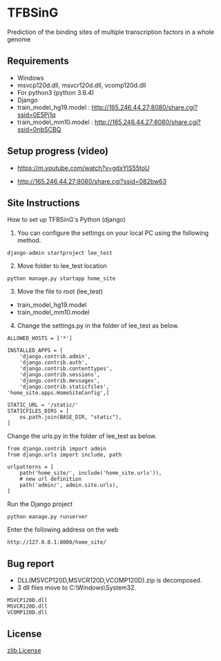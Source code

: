 # TFBSinG
Prediction of the binding sites of multiple transcription factors in a whole genome


## Requirements
* Windows
* msvcp120d.dll, msvcr120d.dll, vcomp120d.dll
* For python3 (python 3.6.4)
* Django
* train_model_hg19.model : http://165.246.44.27:8080/share.cgi?ssid=0E5Pj1q
* train_model_mm10.model : http://165.246.44.27:8080/share.cgi?ssid=0nbSCBQ

##  Setup progress (video)
* https://m.youtube.com/watch?v=gdxYlS55toU

* http://165.246.44.27:8080/share.cgi?ssid=082bw63

## Site Instructions
How to set up TFBSinG's Python (django)

1. You can configure the settings on your local PC using the following method.
 
```django-admin startproject lee_test```

2. Move folder to lee_test location

```python manage.py startapp home_site```

3. Move the file to root (lee_test)
* train_model_hg19.model
* train_model_mm10.model

4. Change the settings.py in the folder of lee_test as below.

```ALLOWED_HOSTS = ['*']```
```
INSTALLED_APPS = [
    'django.contrib.admin',
    'django.contrib.auth',
    'django.contrib.contenttypes',
    'django.contrib.sessions',
    'django.contrib.messages',
    'django.contrib.staticfiles',
'home_site.apps.HomeSiteConfig',]

STATIC_URL = '/static/'
STATICFILES_DIRS = [
	os.path.join(BASE_DIR, "static"),
]
```
Change the urls.py in the folder of lee_test as below.
```
from django.contrib import admin
from django.urls import include, path

urlpatterns = [
    path('home_site/', include('home_site.urls')),
    # new url definition
    path('admin/', admin.site.urls),
]
```

Run the Django project
```
python manage.py runserver
```

Enter the following address on the web
```
http://127.0.0.1:8000/home_site/
```

## Bug report
- DLL(MSVCP120D,MSVCR120D,VCOMP120D).zip is decomposed.
- 3 dll files move to C:\Windows\System32.
```
MSVCP120D.dll
MSVCR120D.dll
VCOMP120D.dll
```


## License

[zlib License](Liense)
